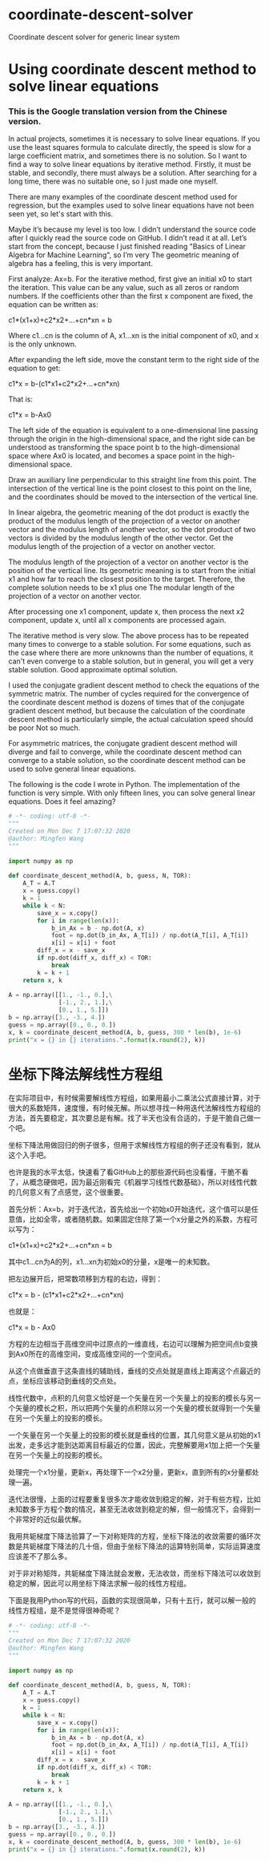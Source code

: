# coordinate-descent-solver
Coordinate descent solver for generic linear system

# Using coordinate descent method to solve linear equations
### This is the Google translation version from the Chinese version.

In actual projects, sometimes it is necessary to solve linear equations. If you use the least squares formula to calculate directly, the speed is slow for a large coefficient matrix, and sometimes there is no solution. So I want to find a way to solve linear equations by iterative method. Firstly, it must be stable, and secondly, there must always be a solution. After searching for a long time, there was no suitable one, so I just made one myself.

There are many examples of the coordinate descent method used for regression, but the examples used to solve linear equations have not been seen yet, so let's start with this.

Maybe it’s because my level is too low. I didn’t understand the source code after I quickly read the source code on GitHub. I didn’t read it at all. Let’s start from the concept, because I just finished reading "Basics of Linear Algebra for Machine Learning", so I’m very The geometric meaning of algebra has a feeling, this is very important.

First analyze: Ax=b. For the iterative method, first give an initial x0 to start the iteration. This value can be any value, such as all zeros or random numbers. If the coefficients other than the first x component are fixed, the equation can be written as:

c1\*(x1+x)+c2\*x2+...+cn\*xn = b

Where c1...cn is the column of A, x1...xn is the initial component of x0, and x is the only unknown.

After expanding the left side, move the constant term to the right side of the equation to get:

c1\*x = b-(c1\*x1+c2\*x2+...+cn\*xn)

That is:

c1\*x = b-Ax0

The left side of the equation is equivalent to a one-dimensional line passing through the origin in the high-dimensional space, and the right side can be understood as transforming the space point b to the high-dimensional space where Ax0 is located, and becomes a space point in the high-dimensional space.

Draw an auxiliary line perpendicular to this straight line from this point. The intersection of the vertical line is the point closest to this point on the line, and the coordinates should be moved to the intersection of the vertical line.

In linear algebra, the geometric meaning of the dot product is exactly the product of the modulus length of the projection of a vector on another vector and the modulus length of another vector, so the dot product of two vectors is divided by the modulus length of the other vector. Get the modulus length of the projection of a vector on another vector.

The modulus length of the projection of a vector on another vector is the position of the vertical line. Its geometric meaning is to start from the initial x1 and how far to reach the closest position to the target. Therefore, the complete solution needs to be x1 plus one The modular length of the projection of a vector on another vector.

After processing one x1 component, update x, then process the next x2 component, update x, until all x components are processed again.

The iterative method is very slow. The above process has to be repeated many times to converge to a stable solution. For some equations, such as the case where there are more unknowns than the number of equations, it can't even converge to a stable solution, but in general, you will get a very stable solution. Good approximate optimal solution.

I used the conjugate gradient descent method to check the equations of the symmetric matrix. The number of cycles required for the convergence of the coordinate descent method is dozens of times that of the conjugate gradient descent method, but because the calculation of the coordinate descent method is particularly simple, the actual calculation speed should be poor Not so much.

For asymmetric matrices, the conjugate gradient descent method will diverge and fail to converge, while the coordinate descent method can converge to a stable solution, so the coordinate descent method can be used to solve general linear equations.

The following is the code I wrote in Python. The implementation of the function is very simple. With only fifteen lines, you can solve general linear equations. Does it feel amazing?
```python
# -*- coding: utf-8 -*-
"""
Created on Mon Dec 7 17:07:32 2020
@author: Mingfen Wang
"""
 
import numpy as np
 
def coordinate_descent_method(A, b, guess, N, TOR):
    A_T = A.T
    x = guess.copy()
    k = 1
    while k < N:
        save_x = x.copy()
        for i in range(len(x)):
            b_in_Ax = b - np.dot(A, x)
            foot = np.dot(b_in_Ax, A_T[i]) / np.dot(A_T[i], A_T[i])
            x[i] = x[i] + foot
        diff_x = x - save_x
        if np.dot(diff_x, diff_x) < TOR:
            break
        k = k + 1
    return x, k
 
A = np.array([[1., -1., 0.],\
              [-1., 2., 1.],\
              [0., 1., 5.]])
b = np.array([3., -3., 4.])
guess = np.array([0., 0., 0.])
x, k = coordinate_descent_method(A, b, guess, 300 * len(b), 1e-6)
print("x = {} in {} iterations.".format(x.round(2), k))
```
# 坐标下降法解线性方程组

在实际项目中，有时候需要解线性方程组，如果用最小二乘法公式直接计算，对于很大的系数矩阵，速度慢，有时候无解。所以想寻找一种用迭代法解线性方程组的方法，首先要稳定，其次要总是有解。找了半天也没有合适的，于是干脆自己做一个吧。

坐标下降法用做回归的例子很多，但用于求解线性方程组的例子还没有看到，就从这个入手吧。

也许是我的水平太低，快速看了看GitHub上的那些源代码也没看懂，干脆不看了，从概念硬做吧，因为最近刚看完《机器学习线性代数基础》，所以对线性代数的几何意义有了点感觉，这个很重要。

首先分析：Ax=b，对于迭代法，首先给出一个初始x0开始迭代，这个值可以是任意值，比如全零，或者随机数。如果固定住除了第一个x分量之外的系数，方程可以写为：

c1\*(x1+x)+c2\*x2+...+cn\*xn = b

其中c1...cn为A的列，x1...xn为初始x0的分量，x是唯一的未知数。

把左边展开后，把常数项移到方程的右边，得到：

c1\*x = b - (c1\*x1+c2\*x2+...+cn\*xn)

也就是：

c1\*x = b - Ax0

方程的左边相当于高维空间中过原点的一维直线，右边可以理解为把空间点b变换到Ax0所在的高维空间，变成高维空间的一个空间点。

从这个点做垂直于这条直线的辅助线，垂线的交点处就是直线上距离这个点最近的点，坐标应该移动到垂线的交点处。

线性代数中，点积的几何意义恰好是一个矢量在另一个矢量上的投影的模长与另一个矢量的模长之积，所以把两个矢量的点积除以另一个矢量的模长就得到一个矢量在另一个矢量上的投影的模长。

一个矢量在另一个矢量上的投影的模长就是垂线的位置，其几何意义是从初始的x1出发，走多远才能到达距离目标最近的位置，因此，完整解要用x1加上把一个矢量在另一个矢量上的投影的模长。

处理完一个x1分量，更新x，再处理下一个x2分量，更新x，直到所有的x分量都处理一遍。

迭代法很慢，上面的过程要重复很多次才能收敛到稳定的解，对于有些方程，比如未知数多于方程个数的情况，甚至无法收敛到稳定的解，但一般情况下，会得到一个非常好的近似最优解。

我用共轭梯度下降法验算了一下对称矩阵的方程，坐标下降法的收敛需要的循环次数是共轭梯度下降法的几十倍，但由于坐标下降法的运算特别简单，实际运算速度应该差不了那么多。

对于非对称矩阵，共轭梯度下降法就会发散，无法收敛，而坐标下降法可以收敛到稳定的解，因此可以用坐标下降法求解一般的线性方程组。

下面是我用Python写的代码，函数的实现很简单，只有十五行，就可以解一般的线性方程组，是不是觉得很神奇呢？
```python
# -*- coding: utf-8 -*-
"""
Created on Mon Dec 7 17:07:32 2020
@author: Mingfen Wang
"""
 
import numpy as np
 
def coordinate_descent_method(A, b, guess, N, TOR):
    A_T = A.T
    x = guess.copy()
    k = 1
    while k < N:
        save_x = x.copy()
        for i in range(len(x)):
            b_in_Ax = b - np.dot(A, x)
            foot = np.dot(b_in_Ax, A_T[i]) / np.dot(A_T[i], A_T[i])
            x[i] = x[i] + foot
        diff_x = x - save_x
        if np.dot(diff_x, diff_x) < TOR:
            break
        k = k + 1
    return x, k
 
A = np.array([[1., -1., 0.],\
              [-1., 2., 1.],\
              [0., 1., 5.]])
b = np.array([3., -3., 4.])
guess = np.array([0., 0., 0.])
x, k = coordinate_descent_method(A, b, guess, 300 * len(b), 1e-6)
print("x = {} in {} iterations.".format(x.round(2), k))
```
